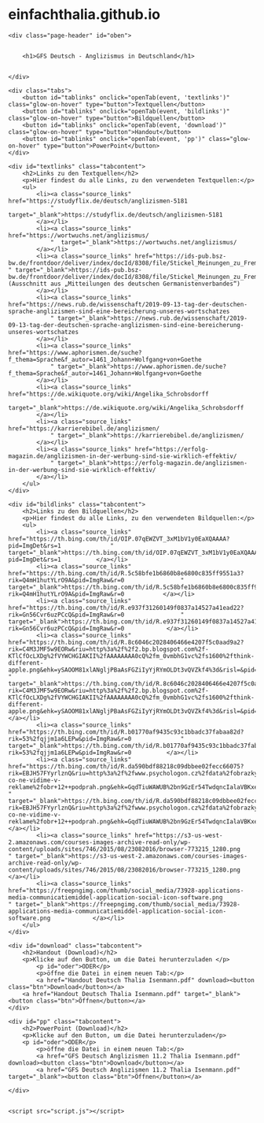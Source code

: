 # einfachthalia.github.io
<!DOCTYPE html>
<html>
<head>
	<meta charset="UTF-8">
	<title>GFS Deutsch</title>
	<link rel="stylesheet" href="style.css">
	<link rel="preconnect" href="https://fonts.googleapis.com">
<link rel="preconnect" href="https://fonts.gstatic.com" crossorigin>
<link href="https://fonts.googleapis.com/css2?family=Lato:ital,wght@0,100;0,300;0,400;1,100;1,300;1,400&family=Unbounded:wght@300&display=swap" rel="stylesheet">
</head>
<body>


	<div class="page-header" id="oben">
		
		
		<h1>GFS Deutsch - Anglizismus in Deutschland</h1>

		
	</div>
	  
	<div class="tabs">
		<button id="tablinks" onclick="openTab(event, 'textlinks')" class="glow-on-hover" type="button">Textquellen</button>
		<button id="tablinks" onclick="openTab(event, 'bildlinks')" class="glow-on-hover" type="button">Bildquellen</button>
		<button id="tablinks" onclick="openTab(event, 'download')" class="glow-on-hover" type="button">Handout</button>
		<button id="tablinks" onclick="openTab(event, 'pp')" class="glow-on-hover" type="button">PowerPoint</button>
	</div>
	
	<div id="textlinks" class="tabcontent">
		<h2>Links zu den Textquellen</h2>
		<p>Hier findest du alle Links, zu den verwendeten Textquellen:</p>
		<ul>
			<li><a class="source_links" href="https://studyflix.de/deutsch/anglizismen-5181
				" target="_blank">https://studyflix.de/deutsch/anglizismen-5181
			</a></li>
			<li><a class="source_links" href="https://wortwuchs.net/anglizismus/  
				"  target="_blank">https://wortwuchs.net/anglizismus/  
			</a></li>
			<li><a class="source_links" href="https://ids-pub.bsz-bw.de/frontdoor/deliver/index/docId/8308/file/Stickel_Meinungen_zu_Fremdwoertern_am_Beispiel_der_Anglizismen_im_heutigen_Deutsch_1984.pdf " target="_blank">https://ids-pub.bsz-bw.de/frontdoor/deliver/index/docId/8308/file/Stickel_Meinungen_zu_Fremdwoertern_am_Beispiel_der_Anglizismen_im_heutigen_Deutsch_1984.pdf (Ausschnitt aus „Mitteilungen des deutschen Germanistenverbandes“)
			</a></li>
			<li><a class="source_links" href="https://news.rub.de/wissenschaft/2019-09-13-tag-der-deutschen-sprache-anglizismen-sind-eine-bereicherung-unseres-wortschatzes
				" target="_blank">https://news.rub.de/wissenschaft/2019-09-13-tag-der-deutschen-sprache-anglizismen-sind-eine-bereicherung-unseres-wortschatzes
			</a></li>
			<li><a class="source_links" href="https://www.aphorismen.de/suche?f_thema=Sprache&f_autor=1461_Johann+Wolfgang+von+Goethe
				" target="_blank">https://www.aphorismen.de/suche?f_thema=Sprache&f_autor=1461_Johann+Wolfgang+von+Goethe
			</a></li>
			<li><a class="source_links" href="https://de.wikiquote.org/wiki/Angelika_Schrobsdorff
				" target="_blank">https://de.wikiquote.org/wiki/Angelika_Schrobsdorff
			</a></li>
			<li><a class="source_links" href="https://karrierebibel.de/anglizismen/
				" target="_blank">https://karrierebibel.de/anglizismen/
			</a></li>
			<li><a class="source_links" href="https://erfolg-magazin.de/anglizismen-in-der-werbung-sind-sie-wirklich-effektiv/
				" target="_blank">https://erfolg-magazin.de/anglizismen-in-der-werbung-sind-sie-wirklich-effektiv/
			</a></li>
		</ul>
	</div>

	<div id="bildlinks" class="tabcontent">
		<h2>Links zu den Bildquellen</h2>
		<p>Hier findest du alle Links, zu den verwendeten Bildquellen:</p>
		<ul>
			<li><a class="source_links" href="https://th.bing.com/th/id/OIP.07qEWZVT_3xM1bV1y0EaXQAAAA?pid=ImgDet&rs=1				" target="_blank">https://th.bing.com/th/id/OIP.07qEWZVT_3xM1bV1y0EaXQAAAA?pid=ImgDet&rs=1			</a></li>
			<li><a class="source_links" href="https://th.bing.com/th/id/R.5c58bfe1b6860b8e6800c835ff9551a3?rik=Q4mH1hutYLrO9A&pid=ImgRaw&r=0				"  target="_blank">https://th.bing.com/th/id/R.5c58bfe1b6860b8e6800c835ff9551a3?rik=Q4mH1hutYLrO9A&pid=ImgRaw&r=0			</a></li>
			<li><a class="source_links" href="https://th.bing.com/th/id/R.e937f31260149f0837a14527a41ead22?rik=Gn56Cvr6uzPCcQ&pid=ImgRaw&r=0				" target="_blank">https://th.bing.com/th/id/R.e937f31260149f0837a14527a41ead22?rik=Gn56Cvr6uzPCcQ&pid=ImgRaw&r=0			</a></li>
			<li><a class="source_links" href="https://th.bing.com/th/id/R.8c6046c2028406466e4207f5c0aad9a2?rik=C4M3JMF5w9EORw&riu=http%3a%2f%2f2.bp.blogspot.com%2f-KTlCfOcLXDg%2fVYWCHGIAKII%2fAAAAAAAA0cQ%2fm_0vmbhG1vc%2fs1600%2fthink-different-apple.png&ehk=ySAOOM81xlANgljPBaAsFGZiIyYjRYmOLDt3vQVZkf4%3d&risl=&pid=ImgRaw&r=0				" target="_blank">https://th.bing.com/th/id/R.8c6046c2028406466e4207f5c0aad9a2?rik=C4M3JMF5w9EORw&riu=http%3a%2f%2f2.bp.blogspot.com%2f-KTlCfOcLXDg%2fVYWCHGIAKII%2fAAAAAAAA0cQ%2fm_0vmbhG1vc%2fs1600%2fthink-different-apple.png&ehk=ySAOOM81xlANgljPBaAsFGZiIyYjRYmOLDt3vQVZkf4%3d&risl=&pid=ImgRaw&r=0			</a></li>
			<li><a class="source_links" href="https://th.bing.com/th/id/R.b01770af9435c93c1bbadc37fabaa82d?rik=53%2fqjjm1a6LEPw&pid=ImgRaw&r=0				" target="_blank">https://th.bing.com/th/id/R.b01770af9435c93c1bbadc37fabaa82d?rik=53%2fqjjm1a6LEPw&pid=ImgRaw&r=0			</a></li>
			<li><a class="source_links" href="https://th.bing.com/th/id/R.da590bdf88218c09dbbee02fecc66075?rik=EBJH57FYyrlznQ&riu=http%3a%2f%2fwww.psychologon.cz%2fdata%2fobrazky%2f343-co-ne-vidime-v-reklame%2fobr+12++podprah.png&ehk=GqdTiuWAWUB%2bn9GzEr54TwdqncIalaVBKxeOmBVgTr8%3d&risl=&pid=ImgRaw&r=0 				" target="_blank">https://th.bing.com/th/id/R.da590bdf88218c09dbbee02fecc66075?rik=EBJH57FYyrlznQ&riu=http%3a%2f%2fwww.psychologon.cz%2fdata%2fobrazky%2f343-co-ne-vidime-v-reklame%2fobr+12++podprah.png&ehk=GqdTiuWAWUB%2bn9GzEr54TwdqncIalaVBKxeOmBVgTr8%3d&risl=&pid=ImgRaw&r=0 			</a></li>
			<li><a class="source_links" href="https://s3-us-west-2.amazonaws.com/courses-images-archive-read-only/wp-content/uploads/sites/746/2015/08/23082016/browser-773215_1280.png				" target="_blank">https://s3-us-west-2.amazonaws.com/courses-images-archive-read-only/wp-content/uploads/sites/746/2015/08/23082016/browser-773215_1280.png			</a></li>
			<li><a class="source_links" href="https://freepngimg.com/thumb/social_media/73928-applications-media-communicatiemiddel-application-social-icon-software.png				" target="_blank">https://freepngimg.com/thumb/social_media/73928-applications-media-communicatiemiddel-application-social-icon-software.png			</a></li>
		</ul>
	</div>

	<div id="download" class="tabcontent">
		<h2>Handout (Download)</h2>
		<p>Klicke auf den Button, um die Datei herunterzuladen </p>
			<p id="oder">ODER</p>
			<p>öffne die Datei in einem neuen Tab:</p>
			<a href="Handout Deutsch Thalia Isenmann.pdf" download><button class="btn">Download</button></a>
		<a href="Handout Deutsch Thalia Isenmann.pdf" target="_blank"><button class="btn">Öffnen</button></a>
	</div>

	<div id="pp" class="tabcontent">
		<h2>PowerPoint (Download)</h2>
		<p>Klicke auf den Button, um die Datei herunterzuladen</p>
		<p id="oder">ODER</p>
			<p>öffne die Datei in einem neuen Tab:</p>
			<a href="GFS Deutsch Anglizismen 11.2 Thalia Isenmann.pdf" download><button class="btn">Download</button></a>
			<a href="GFS Deutsch Anglizismen 11.2 Thalia Isenmann.pdf" target="_blank"><button class="btn">Öffnen</button></a>
		
	</div>
	

	<script src="script.js"></script>
</body>
</html>
